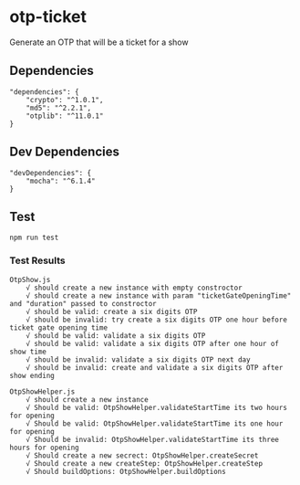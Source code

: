 # otp-ticket
Generate an OTP that will be a ticket for a show

## Dependencies

    "dependencies": {
        "crypto": "^1.0.1",
        "md5": "^2.2.1",
        "otplib": "^11.0.1"
    }


## Dev Dependencies

    "devDependencies": {
        "mocha": "^6.1.4"
    }
  
## Test

    npm run test

### Test Results
    OtpShow.js
        √ should create a new instance with empty constroctor
        √ should create a new instance with param "ticketGateOpeningTime" and "duration" passed to constroctor
        √ should be valid: create a six digits OTP
        √ should be invalid: try create a six digits OTP one hour before ticket gate opening time
        √ should be valid: validate a six digits OTP
        √ should be valid: validate a six digits OTP after one hour of show time
        √ should be invalid: validate a six digits OTP next day
        √ should be invalid: create and validate a six digits OTP after show ending

    OtpShowHelper.js
        √ should create a new instance
        √ Should be valid: OtpShowHelper.validateStartTime its two hours for opening
        √ Should be valid: OtpShowHelper.validateStartTime its one hour for opening
        √ Should be invalid: OtpShowHelper.validateStartTime its three hours for opening
        √ Should create a new secrect: OtpShowHelper.createSecret
        √ Should create a new createStep: OtpShowHelper.createStep
        √ Should buildOptions: OtpShowHelper.buildOptions
